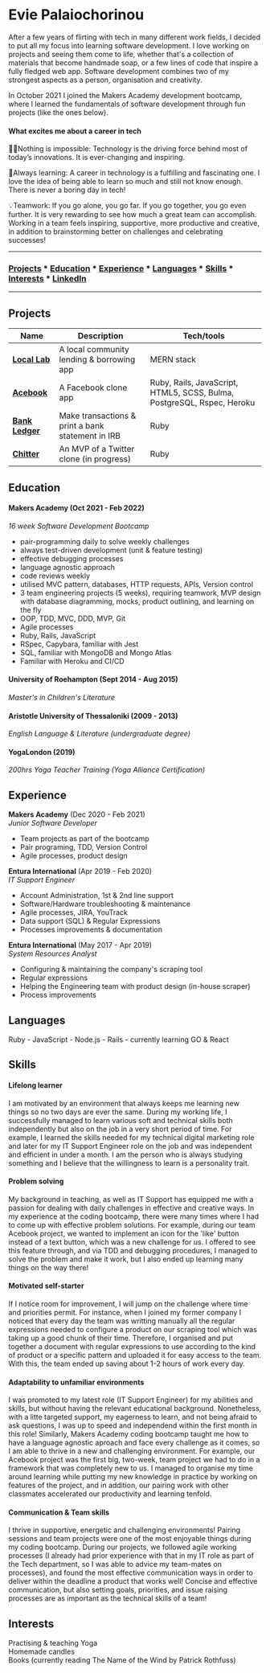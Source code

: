 # Evie Palaiochorinou

After a few years of flirting with tech in many different work fields, I decided to put all my focus into learning software development. I love working on projects and seeing them come to life, whether that's a collection of materials that become handmade soap, or a few lines of code that inspire a fully fledged web app. Software development combines two of my strongest aspects as a person, organisation and creativity.

In October 2021 I joined the Makers Academy development bootcamp, where I learned the fundamentals of software development through fun projects (like the ones below).

#### What excites me about a career in tech
👩‍💻Nothing is impossible: Technology is the driving force behind most of today’s innovations. It is ever-changing and inspiring.  

🧠Always learning: A career in technology is a fulfilling and fascinating one. I love the idea of being able to learn so much and still not know enough. There is never a boring day in tech!  

💡Teamwork: If you go alone, you go far. If you go together, you go even further. It is very rewarding to see how much a great team can accomplish. Working in a team feels inspiring, supportive, more productive and creative, in addition to brainstorming better on challenges and celebrating successes!

---
### [Projects](#projects) * [Education](#education) * [Experience](#experience) * [Languages](#languages) * [Skills](#skills) * [Interests](#interests) * [LinkedIn](https://www.linkedin.com/in/evie-palaiochorinou/)
---

## Projects

| Name                         | Description       | Tech/tools        |
| ---------------------------- | ----------------- | ----------------- |
| **[Local Lab](https://github.com/msc49/llab)**            | A local community lending & borrowing app | MERN stack |
| **[Acebook](https://github.com/EviePalaiochorinou/acebook-on-the-rails)** | A Facebook clone app | Ruby, Rails, JavaScript, HTML5, SCSS, Bulma, PostgreSQL, Rspec, Heroku |
| **[Bank Ledger](https://github.com/EviePalaiochorinou/bank-ledger)** | Make transactions & print a bank statement in IRB | Ruby |
| **[Chitter](https://github.com/EviePalaiochorinou/chitter-challenge)** | An MVP of a Twitter clone (in progress) | Ruby |

## Education

#### Makers Academy (Oct 2021 - Feb 2022)
_16 week Software Development Bootcamp_

- pair-programming daily to solve weekly challenges
- always test-driven development (unit & feature testing)
- effective debugging processes
- language agnostic approach
- code reviews weekly
- utilised MVC pattern, databases, HTTP requests, APIs, Version control
- 3 team engineering projects (5 weeks), requiring teamwork, MVP design with database diagramming, mocks, product outlining, and learning on the fly
- OOP, TDD, MVC, DDD, MVP, Git
- Agile processes
- Ruby, Rails, JavaScript
- RSpec, Capybara, familiar with Jest
- SQL, familiar with MongoDB and Mongo Atlas
- Familiar with Heroku and CI/CD

#### University of Roehampton (Sept 2014 - Aug 2015)
_Master's in Children's Literature_

#### Aristotle University of Thessaloniki (2009 - 2013)
_English Language & Literature (undergraduate degree)_

#### YogaLondon (2019)
_200hrs Yoga Teacher Training (Yoga Alliance Certification)_

## Experience

**Makers Academy** (Dec 2020 - Feb 2021)  
_Junior Software Developer_

- Team projects as part of the bootcamp
- Pair programing, TDD, Version Control
- Agile processes, product design


**Entura International** (Apr 2019 - Feb 2020)  
_IT Support Engineer_

- Account Administration, 1st & 2nd line support
- Software/Hardware troubleshooting & maintenance
- Agile processes, JIRA, YouTrack
- Data support (SQL) & Regular Expressions
- Processes improvements & documentation


**Entura International** (May 2017 - Apr 2019)  
_System Resources Analyst_

- Configuring & maintaining the company's scraping tool
- Regular expressions
- Helping the Engineering team with product design (in-house scraper)
- Process improvements

## Languages

Ruby - JavaScript - Node.js - Rails - currently learning GO & React

## Skills

#### Lifelong learner
I am motivated by an environment that always keeps me learning new things so no two days are ever the same. During my working life, I successfully managed to learn various soft and technical skills both independently but also on the job in a very short period of time. For example, I learned the skills needed for my technical digital marketing role and later for my IT Support Engineer role on the job and was independent and efficient in under a month. I am the person who is always studying something and I believe that the willingness to learn is a personality trait.

#### Problem solving
My background in teaching, as well as IT Support has equipped me with a passion for dealing with daily challenges in effective and creative ways. In my experience at the coding bootcamp, there were many times where I had to come up with effective problem solutions. For example, during our team Acebook project, we wanted to implement an icon for the 'like' button instead of a text button, which was a new challenge for us. I offered to see this feature through, and via TDD and debugging procedures, I managed to solve the problem and make it work, but I also ended up learning many things on the way there!

#### Motivated self-starter
If I notice room for improvement, I will jump on the challenge where time and priorities permit. For instance, when I joined my former company I noticed that every day the team was writting manually all the regular expressions needed to configure a product on our scraping tool which was taking up a good chunk of their time. Therefore, I organised and put together a document with regular expressions to use according to the kind of product or a specific pattern and uploaded it for easy access to the team. With this, the team ended up saving about 1-2 hours of work every day.

#### Adaptability to unfamiliar environments
I was promoted to my latest role (IT Support Engineer) for my abilities and skills, but without having the relevant educational background. Nonetheless, with a litte targeted support, my eagerness to learn, and not being afraid to ask questions, I was up to speed and independend within the first month in this role! Similarly, Makers Academy coding bootcamp taught me how to have a language agnostic aproach and face every challenge as it comes, so I am able to thrive in a new and challenging environment. For example, our Acebook project was the first big, two-week, team project we had to do in a framework that was completely new to us. I managed to organise my time around learning while putting my new knowledge in practice by working on features of the project, and in addition, our pairing work with other classmates accelerated our productivity and learning tenfold.

#### Communication & Team skills
I thrive in supportive, energetic and challenging environments! Pairing sessions and team projects were one of the most enjoyable things during my coding bootcamp. During our projects, we followed agile working processes (I already had prior experience with that in my IT role as part of the Tech department, so I was able to advice my team-mates on processes), and found the most effective communication ways in order to deliver within the deadline a product that works well! Concise and effective communication, but also setting goals, priorities, and issue raising processes are as important as the technical skills of a team!

## Interests

Practising & teaching Yoga  
Homemade candles  
Books (currently reading The Name of the Wind by Patrick Rothfuss)
